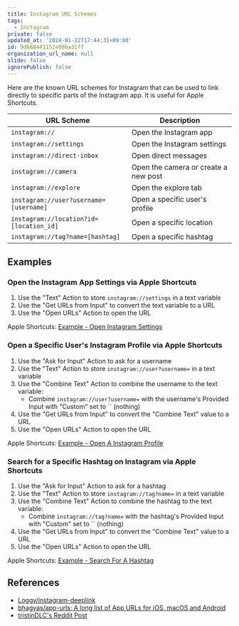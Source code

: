 ```yaml
---
title: Instagram URL Schemes
tags:
  - Instagram
private: false
updated_at: '2024-01-22T17:44:31+09:00'
id: 9d668441152e00ba31ff
organization_url_name: null
slide: false
ignorePublish: false
---
```


Here are the known URL schemes for Instagram that can be used to link directly to specific parts of the Instagram app. It is useful for Apple Shortcuts.

| URL Scheme                              | Description                          |
| --------------------------------------- | ------------------------------------ |
| `instagram://`                          | Open the Instagram app               |
| `instagram://settings`                  | Open the Instagram settings          |
| `instagram://direct-inbox`              | Open direct messages                 |
| `instagram://camera`                    | Open the camera or create a new post |
| `instagram://explore`                   | Open the explore tab                 |
| `instagram://user?username=[username]`  | Open a specific user's profile       |
| `instagram://location?id=[location_id]` | Open a specific location             |
| `instagram://tag?name=[hashtag]`        | Open a specific hashtag              |


## Examples


### Open the Instagram App Settings via Apple Shortcuts

1. Use the "Text" Action to store `instagram://settings` in a text variable
1. Use the "Get URLs from Input" to convert the text variable to a URL
1. Use the "Open URLs" Action to open the URL

Apple Shortcuts: [Example - Open Instagram Settings](https://www.icloud.com/shortcuts/5fd2b8567505424080239aebdb06989b)


### Open a Specific User's Instagram Profile via Apple Shortcuts

1. Use the "Ask for Input" Action to ask for a username
1. Use the "Text" Action to store `instagram://user?username=` in a text variable
1. Use the "Combine Text" Action to combine the username to the text variable:
    * Combine `instagram://user?username=` with the username's Provided Input with "Custom" set to `` (nothing)
1. Use the "Get URLs from Input" to convert the "Combine Text" value to a URL
1. Use the "Open URLs" Action to open the URL

Apple Shortcuts: [Example - Open A Instagram Profile](https://www.icloud.com/shortcuts/fbc84a967b044b539cf9603f7a7dc1a6)


### Search for a Specific Hashtag on Instagram via Apple Shortcuts

1. Use the "Ask for Input" Action to ask for a hashtag
1. Use the "Text" Action to store `instagram://tag?name=` in a text variable
1. Use the "Combine Text" Action to combine the hashtag to the text variable:
    * Combine `instagram://tag?name=` with the hashtag's Provided Input with "Custom" set to `` (nothing)
1. Use the "Get URLs from Input" to convert the "Combine Text" value to a URL
1. Use the "Open URLs" Action to open the URL

Apple Shortcuts: [Example - Search For A Hashtag](https://www.icloud.com/shortcuts/fb76c58b97194b909611d61a90e00609)


## References

* [Loggy/instagram-deeplink](https://github.com/Loggy/instagram-deeplink)
* [bhagyas/app-urls: A long list of App URLs for iOS, macOS and Android](https://github.com/bhagyas/app-urls)
* [tristinDLC's Reddit Post](https://www.reddit.com/r/shortcuts/comments/xnrz7t/comment/ipvnubg/)
